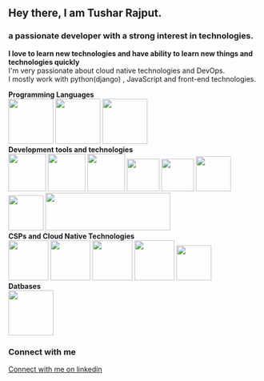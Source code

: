 ## Hey there, I am Tushar Rajput.<br>
### a passionate developer with a strong interest in technologies. <br>
<b>I love to learn new technologies and have ability to learn new things and technologies quickly</b><br>
I'm very passionate about cloud native technologies and DevOps.<br>
I mostly work with python(django) , JavaScript and front-end technologies.
<p>
<b>Programming Languages</b><br>
<img src="https://github.com/tush-tr/tush-tr/blob/master/res/Python.gif" height="90" >
<img src="https://github.com/tush-tr/tush-tr/blob/master/res/js.gif" height="90" >
<img src="https://github.com/tush-tr/tush-tr/blob/master/res/c.png" height="90" >
<br>
<b>Development tools and technologies</b><br>
<img src="https://github.com/tush-tr/tush-tr/blob/master/res/html.gif" height="75" >
<img src="https://github.com/tush-tr/tush-tr/blob/master/res/css.gif" height="75" >
<img src="https://github.com/tush-tr/tush-tr/blob/master/res/js.gif" height="75" >
<img src="https://github.com/tush-tr/tush-tr/blob/master/res/bootstrap.gif" height="65" >
<img src="https://github.com/tush-tr/tush-tr/blob/master/res/react.gif" height="65" >
<img src="https://github.com/tush-tr/tush-tr/blob/master/res/django.png" height="70" >
<img src="https://github.com/tush-tr/tush-tr/blob/master/res/node.gif" height="70" >
<img src="https://github.com/tush-tr/tush-tr/blob/master/res/mern.jpeg" height="75" width="250" >
<br>
<b>CSPs and Cloud Native Technologies</b><br>
<img src="https://github.com/tush-tr/tush-tr/blob/master/res/aws.gif" height="80" >
<img src="https://github.com/tush-tr/tush-tr/blob/master/res/do.gif" height="80" >
<img src="https://github.com/tush-tr/tush-tr/blob/master/res/docker.gif" height="80" >
<img src="https://github.com/tush-tr/tush-tr/blob/master/res/k8s.gif" height="80" >
<img src="https://github.com/tush-tr/tush-tr/blob/master/res/Gir.gif" height="70" >
<br>
<b>Datbases</b><br>
<img src="https://github.com/tush-tr/tush-tr/blob/master/res/mongo.gif" height="90" >
</p>
<div>
<h3>Connect with me</h3>
<p>
<a href="https://www.linkedin.com/in/tushar-r-849510116/">Connect with me on linkedin</a>
</p>
</div>

